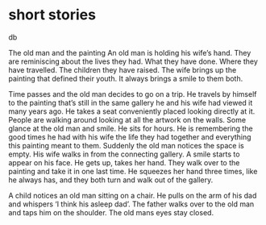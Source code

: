 # short stories 
db

The old man and the painting
An old man is holding his wife’s hand.
They are reminiscing about the lives they had. What they have done. Where they have travelled. The children they have raised.
The wife brings up the painting that defined their youth. It always brings a smile to them both.

Time passes and the old man decides to go on a trip. He travels by himself to the painting that’s still in the same gallery he and his wife had viewed it many years ago.
He takes a seat conveniently placed looking directly at it. People are walking around looking at all the artwork on the walls. Some glance at the old man and smile.
He sits for hours. He is remembering the good times he had with his wife the life they had together and everything this painting meant to
them.
Suddenly the old man notices the space is empty. His wife walks in from the connecting gallery. A smile starts to appear on his face. He gets up, takes her hand. They walk over to the painting and take it in one last time. He squeezes her hand three times, like he always
has, and they both turn and walk out of the gallery.

A child notices an old man sitting on a chair. He pulls on the arm of his dad and whispers ‘I think his asleep dad’.
The father walks over to the old man and taps him on the shoulder.
The old mans eyes stay closed.


